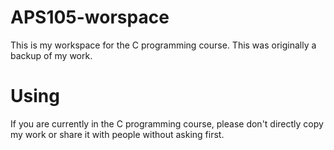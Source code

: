# APS105-worspace

This is my workspace for the C programming course. This was originally a backup of my work.

# Using

If you are currently in the C programming course, please don't directly copy my work or share it with people without asking first.
